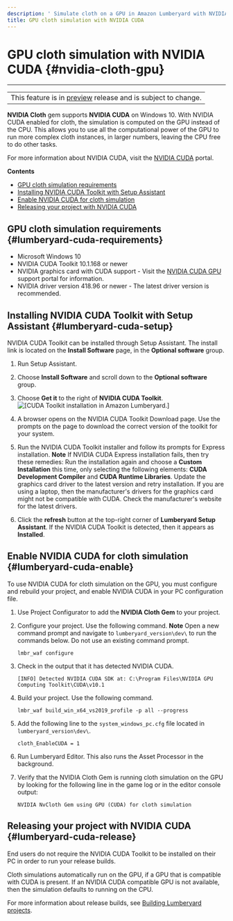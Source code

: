 ```yaml
---
description: ' Simulate cloth on a GPU in Amazon Lumberyard with NVIDIA Cloth and NVIDIA CUDA. '
title: GPU cloth simulation with NVIDIA CUDA
---
```

# GPU cloth simulation with NVIDIA CUDA {#nvidia-cloth-gpu}


****

|  |
| --- |
| This feature is in [preview](/docs/userguide/ly-glos-chap#preview) release and is subject to change\.  |

**NVIDIA Cloth** gem supports **NVIDIA CUDA** on Windows 10\. With NVIDIA CUDA enabled for cloth, the simulation is computed on the GPU instead of the CPU\. This allows you to use all the computational power of the GPU to run more complex cloth instances, in larger numbers, leaving the CPU free to do other tasks\.

For more information about NVIDIA CUDA, visit the [ NVIDIA CUDA](https://developer.nvidia.com/cuda-zone) portal\.

**Contents**
+ [GPU cloth simulation requirements](#lumberyard-cuda-requirements)
+ [Installing NVIDIA CUDA Toolkit with Setup Assistant](#lumberyard-cuda-setup)
+ [Enable NVIDIA CUDA for cloth simulation](#lumberyard-cuda-enable)
+ [Releasing your project with NVIDIA CUDA](#lumberyard-cuda-release)

## GPU cloth simulation requirements {#lumberyard-cuda-requirements}
+ Microsoft Windows 10
+ NVIDIA CUDA Toolkit 10\.1\.168 or newer
+ NVIDIA graphics card with CUDA support \- Visit the [ NVIDIA CUDA GPU](https://developer.nvidia.com/cuda-gpus) support portal for information\.
+ NVIDIA driver version 418\.96 or newer \- The latest driver version is recommended\.

## Installing NVIDIA CUDA Toolkit with Setup Assistant {#lumberyard-cuda-setup}

NVIDIA CUDA Toolkit can be installed through Setup Assistant\. The install link is located on the **Install Software** page, in the **Optional software** group\.

1. Run Setup Assistant\.

1. Choose **Install Software** and scroll down to the **Optional software** group\.

1. Choose **Get it** to the right of **NVIDIA CUDA Toolkit**\.
![\[CUDA Toolkit installation in Amazon Lumberyard.\]](/images/user-guide/physx/cloth/ui-cloth-cuda-toolkit-1.25.png)

1. A browser opens on the NVIDIA CUDA Toolkit Download page\. Use the prompts on the page to download the correct version of the toolkit for your system\.

1. Run the NVIDIA CUDA Toolkit installer and follow its prompts for Express installation\.
**Note**
If NVIDIA CUDA Express installation fails, then try these remedies:
Run the installation again and choose a **Custom Installation** this time, only selecting the following elements: **CUDA Development Compiler** and **CUDA Runtime Libraries**\.
Update the graphics card driver to the latest version and retry installation\.
If you are using a laptop, then the manufacturer's drivers for the graphics card might not be compatible with CUDA\. Check the manufacturer's website for the latest drivers\.

1. Click the **refresh** button at the top\-right corner of **Lumberyard Setup Assistant**\. If the NVIDIA CUDA Toolkit is detected, then it appears as **Installed**\.

## Enable NVIDIA CUDA for cloth simulation {#lumberyard-cuda-enable}

To use NVIDIA CUDA for cloth simulation on the GPU, you must configure and rebuild your project, and enable NVIDIA CUDA in your PC configuration file\.

1. Use Project Configurator to add the **NVIDIA Cloth Gem** to your project\.

1. Configure your project\. Use the following command\.
**Note**
Open a new command prompt and navigate to `lumberyard_version\dev\` to run the commands below\. Do not use an existing command prompt\.

   ```
   lmbr_waf configure
   ```

1. Check in the output that it has detected NVIDIA CUDA\.

    ` [INFO] Detected NVIDIA CUDA SDK at: C:\Program Files\NVIDIA GPU Computing Toolkit\CUDA\v10.1 `

1. Build your project\. Use the following command\.

   ```
   lmbr_waf build_win_x64_vs2019_profile -p all --progress
   ```

1. Add the following line to the `system_windows_pc.cfg` file located in `lumberyard_version\dev\`\.

    `cloth_EnableCUDA = 1`

1. Run Lumberyard Editor\. This also runs the Asset Processor in the background\.

1. Verify that the NVIDIA Cloth Gem is running cloth simulation on the GPU by looking for the following line in the game log or in the editor console output:

    `NVIDIA NvCloth Gem using GPU (CUDA) for cloth simulation`

## Releasing your project with NVIDIA CUDA {#lumberyard-cuda-release}

End users do not require the NVIDIA CUDA Toolkit to be installed on their PC in order to run your release builds\.

Cloth simulations automatically run on the GPU, if a GPU that is compatible with CUDA is present\. If an NVIDIA CUDA compatible GPU is not available, then the simulation defaults to running on the CPU\.

For more information about release builds, see [Building Lumberyard projects](/docs/userguide/game-build-intro.md)\.